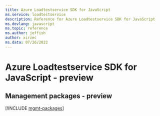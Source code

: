 ```yaml
---
title: Azure Loadtestservice SDK for JavaScript
ms.service: loadtestservice
description: Reference for Azure Loadtestservice SDK for JavaScript
ms.devlang: javascript
ms.topic: reference
ms.author: jeffish
author: xirzec
ms.data: 07/26/2022
---
```

# Azure Loadtestservice SDK for JavaScript - preview

## Management packages - preview
[!INCLUDE [mgmt-packages](loadtestservice-mgmt-index.md)]